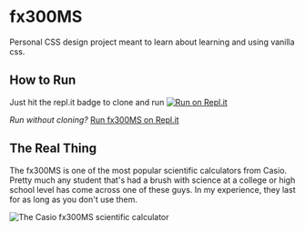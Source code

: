 # fx300MS
Personal CSS design project meant to learn about learning and using vanilla css.

## How to Run
Just hit the repl.it badge to clone and run 
[![Run on Repl.it](https://repl.it/badge/github/rmvirut/fx300MS)](https://repl.it/github/rmvirut/fx300MS)

*Run without cloning?*
[Run fx300MS on Repl.it](https://repl.it/@rmvirut/fx300MS) 

## The Real Thing

The fx300MS is one of the most popular scientific calculators from Casio. Pretty much any student that's had a brush with science at a college or high school level has come across one of these guys. In my experience, they last for as long as you don't use them.

![The Casio fx300MS scientific calculator](https://i.ibb.co/7ttzCxv/fx300-MSphoto.jpg)
